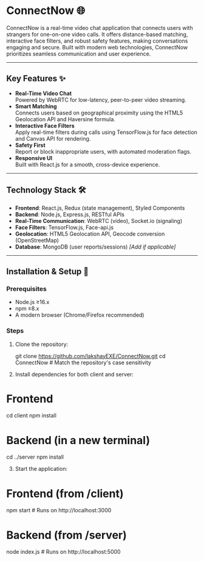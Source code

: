 # ConnectNow 🌐

ConnectNow is a real-time video chat application that connects users with strangers for one-on-one video calls. It offers distance-based matching, interactive face filters, and robust safety features, making conversations engaging and secure. Built with modern web technologies, ConnectNow prioritizes seamless communication and user experience.

---

## Key Features ✨

- **Real-Time Video Chat**  
  Powered by WebRTC for low-latency, peer-to-peer video streaming.  
- **Smart Matching**  
  Connects users based on geographical proximity using the HTML5 Geolocation API and Haversine formula.  
- **Interactive Face Filters**  
  Apply real-time filters during calls using TensorFlow.js for face detection and Canvas API for rendering.  
- **Safety First**  
  Report or block inappropriate users, with automated moderation flags.  
- **Responsive UI**  
  Built with React.js for a smooth, cross-device experience.

---

## Technology Stack 🛠️

- **Frontend**: React.js, Redux (state management), Styled Components  
- **Backend**: Node.js, Express.js, RESTful APIs  
- **Real-Time Communication**: WebRTC (video), Socket.io (signaling)  
- **Face Filters**: TensorFlow.js, Face-api.js  
- **Geolocation**: HTML5 Geolocation API, Geocode conversion (OpenStreetMap)  
- **Database**: MongoDB (user reports/sessions) *[Add if applicable]*  

---

## Installation & Setup 🚀

### Prerequisites
- Node.js ≥16.x
- npm ≥8.x
- A modern browser (Chrome/Firefox recommended)

### Steps
1. Clone the repository:
   
   git clone https://github.com/lakshayEXE/ConnectNow.git
   cd ConnectNow  # Match the repository's case sensitivity

2. Install dependencies for both client and server:

# Frontend
cd client
npm install

# Backend (in a new terminal)
cd ../server
npm install


3. Start the application:
# Frontend (from /client)
npm start  # Runs on http://localhost:3000

# Backend (from /server)
node index.js  # Runs on http://localhost:5000

